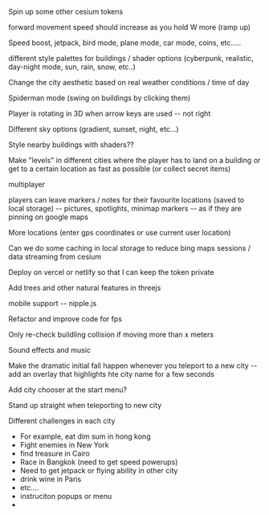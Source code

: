 Spin up some other cesium tokens 

forward movement speed should increase as you hold W more (ramp up)

Speed boost, jetpack, bird mode, plane mode, car mode, coins, etc.....

different style palettes for buildings / shader options (cyberpunk, realistic, day-night mode, sun, rain, snow, etc..)

Change the city aesthetic based on real weather conditions / time of day

Spiderman mode (swing on buildings by clicking them)

Player is rotating in 3D when arrow keys are used -- not right

Different sky options (gradient, sunset, night, etc...)

Style nearby buildings with shaders??

Make "levels" in different cities where the player has to land on a building or get to a certain location as fast as possible (or collect secret items)

multiplayer

players can leave markers / notes for their favourite locations (saved to local storage) -- pictures, spotlights, minimap markers -- as if they are pinning on google maps

More locations (enter gps coordinates or use current user location)

Can we do some caching in local storage to reduce bing maps sessions / data streaming from cesium

Deploy on vercel or netlify so that I can keep the token private

Add trees and other natural features in threejs

mobile support -- nipple.js

Refactor and improve code for fps

Only re-check buildling collision if moving more than x meters

Sound effects and music

Make the dramatic initial fall happen whenever you teleport to a new city
-- add an overlay that highlights hte city name for a few seconds

Add city chooser at the start menu?

Stand up straight when teleporting to new city

Different challenges in each city
- For example, eat dim sum in hong kong
- Fight enemies in New York
- find treasure in Cairo
- Race in Bangkok (need to get speed powerups)
- Need to get jetpack or flying ability in other city
- drink wine in Paris
- etc....
- instruciton popups or menu
- 
